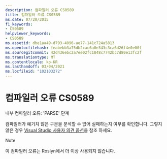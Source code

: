 ```yaml
---
description: 컴파일러 오류 CS0589
title: 컴파일러 오류 CS0589
ms.date: 07/20/2015
f1_keywords:
- CS0589
helpviewer_keywords:
- CS0589
ms.assetid: dbe1aa49-d793-4096-ae77-141c724a5813
ms.openlocfilehash: feabebb3a75db2cac6a0e343c3ca6d26f4e0e00f
ms.sourcegitcommit: 42d436ebc2a7ee02fc1848c7742bc7d80e13fc2f
ms.translationtype: MT
ms.contentlocale: ko-KR
ms.lasthandoff: 03/04/2021
ms.locfileid: "102103272"
---
```

# <a name="compiler-error-cs0589"></a>컴파일러 오류 CS0589

내부 컴파일러 오류: 'PARSE' 단계

 컴파일러가 예기치 않은 구문을 분석할 수 없어 실패하는지 여부를 확인합니다. 그렇지 않은 경우 [Visual Studio 사용자 의견 옵션](/visualstudio/ide/feedback-options)을 참조 하세요.

> [!NOTE]
> 이 컴파일러 오류는 Roslyn에서 더 이상 사용되지 않습니다.
